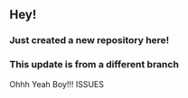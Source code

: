 ## Hey!

### Just created a new repository here!

### This update is from a different branch

Ohhh Yeah Boy!!! ISSUES